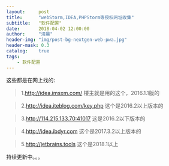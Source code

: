 ```yaml
---
layout:     post
title:      "webStorm,IDEA,PHPStorm等授权网址收集"
subtitle:   "软件配置"
date:       2018-04-02 12:00:00
author:     "清晨"
header-img: "img/post-bg-nextgen-web-pwa.jpg"
header-mask: 0.3
catalog:    true
tags:
    - 软件配置
---
```


这些都是在网上找的:

> 1.http://idea.imsxm.com/  楼主就是用的这个，2016.1.1版的

> 2.http://idea.iteblog.com/key.php    这个是2016.2以上版本的

> 3.http://114.215.133.70:41017   这是2016.2以下版本的

> 4.http://idea.ibdyr.com 这个是2017.3.2以上版本的

> 5.http://jetbrains.tools 这个是2018.1以上

持续更新中。。。
